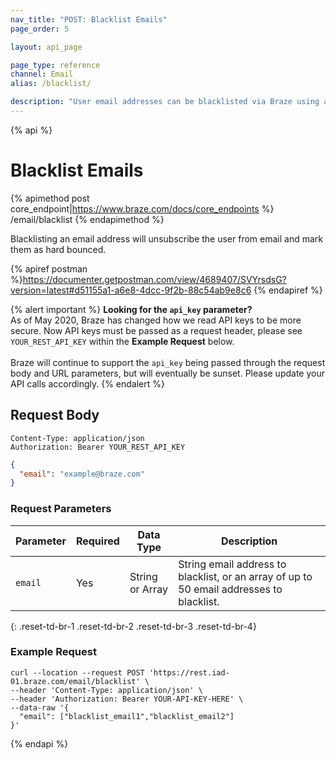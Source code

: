 ```yaml
---
nav_title: "POST: Blacklist Emails"
page_order: 5

layout: api_page

page_type: reference
channel: Email
alias: /blacklist/

description: "User email addresses can be blacklisted via Braze using a RESTful API."
---
```

{% api %}
# Blacklist Emails
{% apimethod post core_endpoint|https://www.braze.com/docs/core_endpoints %} 
/email/blacklist
{% endapimethod %}

Blacklisting an email address will unsubscribe the user from email and mark them as hard bounced.

{% apiref postman %}https://documenter.getpostman.com/view/4689407/SVYrsdsG?version=latest#d51155a1-a6e8-4dcc-9f2b-88c54ab9e8c6 {% endapiref %}

{% alert important %}
__Looking for the `api_key` parameter?__<br>As of May 2020, Braze has changed how we read API keys to be more secure. Now API keys must be passed as a request header, please see `YOUR_REST_API_KEY` within the __Example Request__ below.<br><br>Braze will continue to support the `api_key` being passed through the request body and URL parameters, but will eventually be sunset. Please update your API calls accordingly.
{% endalert %}


## Request Body

```
Content-Type: application/json
Authorization: Bearer YOUR_REST_API_KEY
```

```json
{
  "email": "example@braze.com"
}
```

### Request Parameters

| Parameter | Required | Data Type | Description |
| -----------|----------| --------|------- |
| `email` | Yes | String or Array | String email address to blacklist, or an array of up to 50 email addresses to blacklist. |
{: .reset-td-br-1 .reset-td-br-2 .reset-td-br-3  .reset-td-br-4}

### Example Request
```
curl --location --request POST 'https://rest.iad-01.braze.com/email/blacklist' \
--header 'Content-Type: application/json' \
--header 'Authorization: Bearer YOUR-API-KEY-HERE' \
--data-raw '{
  "email": ["blacklist_email1","blacklist_email2"]
}'
```

{% endapi %}


